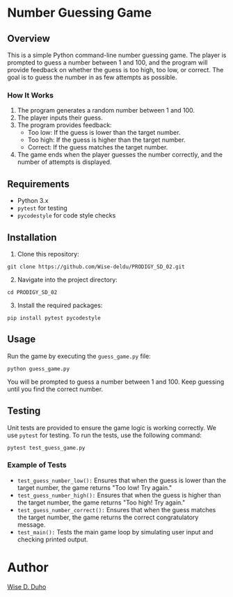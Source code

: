 # Number Guessing Game
## Overview
This is a simple Python command-line number guessing game. The player is prompted to guess a number between 1 and 100, and the program will provide feedback on whether the guess is too high, too low, or correct. The goal is to guess the number in as few attempts as possible.

### How It Works
1. The program generates a random number between 1 and 100.
2. The player inputs their guess.
3. The program provides feedback:
    * Too low: If the guess is lower than the target number.
    * Too high: If the guess is higher than the target number.
    * Correct: If the guess matches the target number.
4. The game ends when the player guesses the number correctly, and the number of attempts is displayed.

## Requirements
* Python 3.x
* `pytest` for testing
* `pycodestyle` for code style checks

## Installation
1. Clone this repository:
```
git clone https://github.com/Wise-deldu/PRODIGY_SD_02.git
```
2. Navigate into the project directory:
```
cd PRODIGY_SD_02
```
3. Install the required packages:
```
pip install pytest pycodestyle
```

## Usage
Run the game by executing the `guess_game.py` file:
```
python guess_game.py
```
You will be prompted to guess a number between 1 and 100. Keep guessing until you find the correct number.

## Testing
Unit tests are provided to ensure the game logic is working correctly. We use `pytest` for testing. To run the tests, use the following command:
```
pytest test_guess_game.py
```

### Example of Tests
* `test_guess_number_low():` Ensures that when the guess is lower than the target number, the game returns "Too low! Try again."
* `test_guess_number_high():` Ensures that when the guess is higher than the target number, the game returns "Too high! Try again."
* `test_guess_number_correct():` Ensures that when the guess matches the target number, the game returns the correct congratulatory message.
* `test_main():` Tests the main game loop by simulating user input and checking printed output.

# Author
[Wise D. Duho](https://github.com/Wise-deldu)
